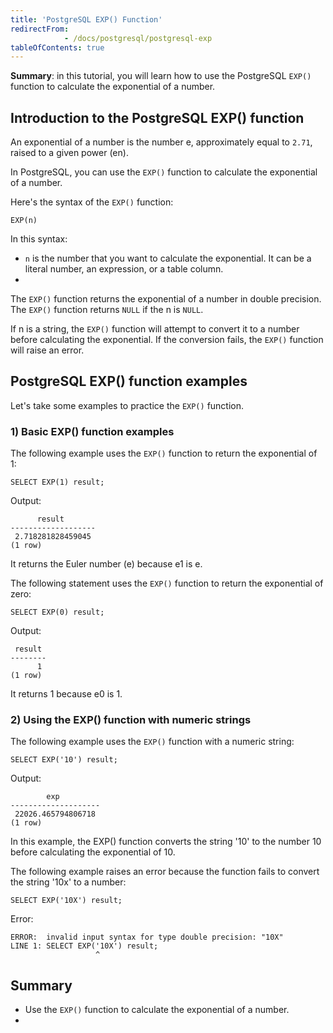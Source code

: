 ```yaml
---
title: 'PostgreSQL EXP() Function'
redirectFrom: 
            - /docs/postgresql/postgresql-exp
tableOfContents: true
---
```


**Summary**: in this tutorial, you will learn how to use the PostgreSQL `EXP()` function to calculate the exponential of a number.



## Introduction to the PostgreSQL EXP() function



An exponential of a number is the number e, approximately equal to `2.71`, raised to a given power (en).



In PostgreSQL, you can use the `EXP()` function to calculate the exponential of a number.



Here's the syntax of the `EXP()` function:



```
EXP(n)
```



In this syntax:



- `n` is the number that you want to calculate the exponential. It can be a literal number, an expression, or a table column.
- 


The `EXP()` function returns the exponential of a number in double precision. The `EXP()` function returns `NULL` if the n is `NULL`.



If n is a string, the `EXP()` function will attempt to convert it to a number before calculating the exponential. If the conversion fails, the `EXP()` function will raise an error.



## PostgreSQL EXP() function examples



Let's take some examples to practice the `EXP()` function.



### 1) Basic EXP() function examples



The following example uses the `EXP()` function to return the exponential of 1:



```
SELECT EXP(1) result;
```



Output:



```
      result
-------------------
 2.718281828459045
(1 row)
```



It returns the Euler number (e) because e1 is e.



The following statement uses the `EXP()` function to return the exponential of zero:



```
SELECT EXP(0) result;
```



Output:



```
 result
--------
      1
(1 row)
```



It returns 1 because e0 is 1.



### 2) Using the EXP() function with numeric strings



The following example uses the `EXP()` function with a numeric string:



```
SELECT EXP('10') result;
```



Output:



```
        exp
--------------------
 22026.465794806718
(1 row)
```



In this example, the EXP() function converts the string '10' to the number 10 before calculating the exponential of 10.



The following example raises an error because the function fails to convert the string '10x' to a number:



```
SELECT EXP('10X') result;
```



Error:



```
ERROR:  invalid input syntax for type double precision: "10X"
LINE 1: SELECT EXP('10X') result;
                   ^
```



## Summary



- Use the `EXP()` function to calculate the exponential of a number.
- 
